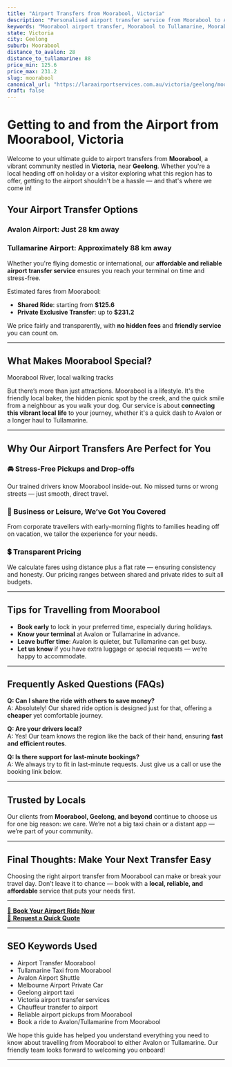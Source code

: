 ```yaml
---
title: "Airport Transfers from Moorabool, Victoria"
description: "Personalised airport transfer service from Moorabool to Avalon and Tullamarine airports. Enjoy a smooth, affordable ride with us!"
keywords: "Moorabool airport transfer, Moorabool to Tullamarine, Moorabool to Avalon, airport taxi Moorabool, private airport transfer Moorabool, shared ride Moorabool, Moorabool transfers, airport shuttle Moorabool, book Moorabool airport taxi, affordable Moorabool airport transfer, Moorabool airport transfer service, airport transfer Geelong, airport transfer Melbourne, Melbourne airport taxi, airport transfers Victoria, Tullamarine airport shuttle, Avalon airport transfers, Melbourne private transfer, airport transport services Melbourne"
state: Victoria
city: Geelong
suburb: Moorabool
distance_to_avalon: 28
distance_to_tullamarine: 88
price_min: 125.6
price_max: 231.2
slug: moorabool
canonical_url: "https://laraairportservices.com.au/victoria/geelong/moorabool/"
draft: false
---
```


# Getting to and from the Airport from Moorabool, Victoria

Welcome to your ultimate guide to airport transfers from **Moorabool**, a vibrant community nestled in **Victoria**, near **Geelong**. Whether you're a local heading off on holiday or a visitor exploring what this region has to offer, getting to the airport shouldn't be a hassle — and that's where we come in!

## Your Airport Transfer Options

### Avalon Airport: Just 28 km away  
### Tullamarine Airport: Approximately 88 km away

Whether you're flying domestic or international, our **affordable and reliable airport transfer service** ensures you reach your terminal on time and stress-free.

Estimated fares from Moorabool:
- **Shared Ride**: starting from **$125.6**
- **Private Exclusive Transfer**: up to **$231.2**

We price fairly and transparently, with **no hidden fees** and **friendly service** you can count on.

---

## What Makes Moorabool Special?

Moorabool River, local walking tracks

But there’s more than just attractions. Moorabool is a lifestyle. It's the friendly local baker, the hidden picnic spot by the creek, and the quick smile from a neighbour as you walk your dog. Our service is about **connecting this vibrant local life** to your journey, whether it's a quick dash to Avalon or a longer haul to Tullamarine.

---

## Why Our Airport Transfers Are Perfect for You

### 🚘 Stress-Free Pickups and Drop-offs
Our trained drivers know Moorabool inside-out. No missed turns or wrong streets — just smooth, direct travel.

### 💼 Business or Leisure, We’ve Got You Covered
From corporate travellers with early-morning flights to families heading off on vacation, we tailor the experience for your needs.

### 💲 Transparent Pricing
We calculate fares using distance plus a flat rate — ensuring consistency and honesty. Our pricing ranges between shared and private rides to suit all budgets.

---

## Tips for Travelling from Moorabool

- **Book early** to lock in your preferred time, especially during holidays.
- **Know your terminal** at Avalon or Tullamarine in advance.
- **Leave buffer time**: Avalon is quieter, but Tullamarine can get busy.
- **Let us know** if you have extra luggage or special requests — we’re happy to accommodate.

---

## Frequently Asked Questions (FAQs)

**Q: Can I share the ride with others to save money?**  
A: Absolutely! Our shared ride option is designed just for that, offering a **cheaper** yet comfortable journey.

**Q: Are your drivers local?**  
A: Yes! Our team knows the region like the back of their hand, ensuring **fast and efficient routes**.

**Q: Is there support for last-minute bookings?**  
A: We always try to fit in last-minute requests. Just give us a call or use the booking link below.

---

## Trusted by Locals

Our clients from **Moorabool, Geelong, and beyond** continue to choose us for one big reason: we care. We’re not a big taxi chain or a distant app — we’re part of your community.

---

## Final Thoughts: Make Your Next Transfer Easy

Choosing the right airport transfer from Moorabool can make or break your travel day. Don’t leave it to chance — book with a **local, reliable, and affordable** service that puts your needs first.

---

[📅 **Book Your Airport Ride Now**](https://laraairportservices.square.site/s/appointments)  
[📧 **Request a Quick Quote**](https://laraairportservices.square.site/contact-us)

---

## SEO Keywords Used
- Airport Transfer Moorabool
- Tullamarine Taxi from Moorabool
- Avalon Airport Shuttle
- Melbourne Airport Private Car
- Geelong airport taxi
- Victoria airport transfer services
- Chauffeur transfer to airport
- Reliable airport pickups from Moorabool
- Book a ride to Avalon/Tullamarine from Moorabool

We hope this guide has helped you understand everything you need to know about travelling from Moorabool to either Avalon or Tullamarine. Our friendly team looks forward to welcoming you onboard!

---
